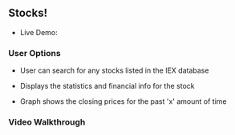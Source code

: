 ## Stocks!

- Live Demo:

### User Options

- User can search for any stocks listed in the IEX database

- Displays the statistics and financial info for the stock

- Graph shows the closing prices for the past 'x' amount of time

### Video Walkthrough

